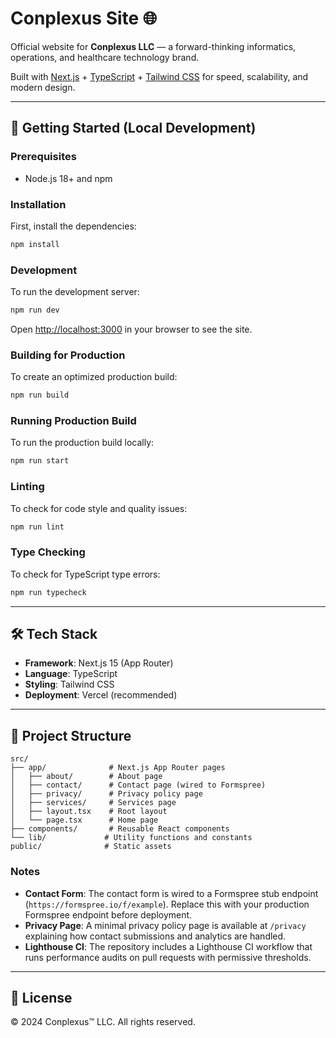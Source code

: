 # Conplexus Site 🌐

Official website for **Conplexus LLC** — a forward-thinking informatics, operations, and healthcare technology brand.

Built with [Next.js](https://nextjs.org) + [TypeScript](https://www.typescriptlang.org) + [Tailwind CSS](https://tailwindcss.com) for speed, scalability, and modern design.

---

## 🚀 Getting Started (Local Development)

### Prerequisites

- Node.js 18+ and npm

### Installation

First, install the dependencies:

```bash
npm install
```

### Development

To run the development server:

```bash
npm run dev
```

Open [http://localhost:3000](http://localhost:3000) in your browser to see the site.

### Building for Production

To create an optimized production build:

```bash
npm run build
```

### Running Production Build

To run the production build locally:

```bash
npm run start
```

### Linting

To check for code style and quality issues:

```bash
npm run lint
```

### Type Checking

To check for TypeScript type errors:

```bash
npm run typecheck
```

---

## 🛠 Tech Stack

- **Framework**: Next.js 15 (App Router)
- **Language**: TypeScript
- **Styling**: Tailwind CSS
- **Deployment**: Vercel (recommended)

---

## 📁 Project Structure

```
src/
├── app/              # Next.js App Router pages
│   ├── about/        # About page
│   ├── contact/      # Contact page (wired to Formspree)
│   ├── privacy/      # Privacy policy page
│   ├── services/     # Services page
│   ├── layout.tsx    # Root layout
│   └── page.tsx      # Home page
├── components/       # Reusable React components
└── lib/             # Utility functions and constants
public/              # Static assets
```

### Notes

- **Contact Form**: The contact form is wired to a Formspree stub endpoint (`https://formspree.io/f/example`). Replace this with your production Formspree endpoint before deployment.
- **Privacy Page**: A minimal privacy policy page is available at `/privacy` explaining how contact submissions and analytics are handled.
- **Lighthouse CI**: The repository includes a Lighthouse CI workflow that runs performance audits on pull requests with permissive thresholds.

---

## 📝 License

© 2024 Conplexus™ LLC. All rights reserved.

